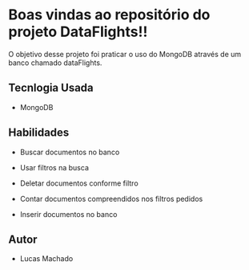 # Boas vindas ao repositório do projeto DataFlights!!

O objetivo desse projeto foi praticar o uso do MongoDB através de um banco chamado dataFlights.

## Tecnlogia Usada

- MongoDB

## Habilidades

- Buscar documentos no banco

- Usar filtros na busca

- Deletar documentos conforme filtro

- Contar documentos compreendidos nos filtros pedidos

- Inserir documentos no banco

## Autor

- Lucas Machado

